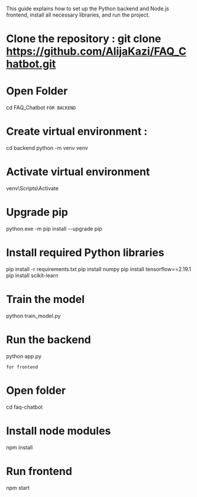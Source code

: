 This guide explains how to set up the Python backend and Node.js frontend, install all necessary libraries, and run the project.
# Clone the repository : git clone https://github.com/AlijaKazi/FAQ_Chatbot.git
# Open Folder 
   cd FAQ_Chatbot
```FOR BACKEND```
# Create virtual environment :
   cd backend
   python -m venv venv
# Activate virtual environment
   venv\Scripts\Activate 
# Upgrade pip
   python.exe -m pip install --upgrade pip
# Install required Python libraries
   pip install -r requirements.txt
   pip install numpy 
   pip install tensorflow==2.19.1
   pip install scikit-learn
# Train the model
   python train_model.py
# Run the backend
   python app.py

```for frontend```
# Open folder
   cd faq-chatbot
# Install node modules
   npm install
# Run frontend
   npm start

